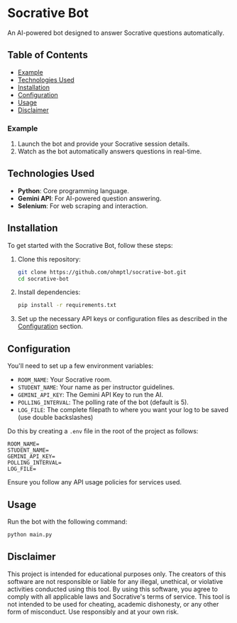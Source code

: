 # Socrative Bot

An AI-powered bot designed to answer Socrative questions automatically.

## Table of Contents

- [Example](#example)
- [Technologies Used](#technologies-used)
- [Installation](#installation)
- [Configuration](#configuration)
- [Usage](#usage)
- [Disclaimer](#disclaimer)

### Example

1. Launch the bot and provide your Socrative session details.
2. Watch as the bot automatically answers questions in real-time.

## Technologies Used

- **Python**: Core programming language.
- **Gemini API**: For AI-powered question answering.
- **Selenium**: For web scraping and interaction.

## Installation

To get started with the Socrative Bot, follow these steps:

1. Clone this repository:
   ```bash
   git clone https://github.com/ohmptl/socrative-bot.git
   cd socrative-bot
   ```

2. Install dependencies:
   ```bash
   pip install -r requirements.txt
   ```

3. Set up the necessary API keys or configuration files as described in the [Configuration](#configuration) section.

## Configuration

You'll need to set up a few environment variables:

* `ROOM_NAME`: Your Socrative room.
* `STUDENT_NAME`: Your name as per instructor guidelines.
* `GEMINI_API_KEY`: The Gemini API Key to run the AI.
* `POLLING_INTERVAL`: The polling rate of the bot (default is 5).
* `LOG_FILE`: The complete filepath to where you want your log to be saved (use double backslashes)

Do this by creating a `.env` file in the root of the project as follows:

```env
ROOM_NAME=
STUDENT_NAME=
GEMINI_API_KEY=
POLLING_INTERVAL=
LOG_FILE=
```

Ensure you follow any API usage policies for services used.

## Usage

Run the bot with the following command:

```bash
python main.py
```

## Disclaimer

This project is intended for educational purposes only. 
The creators of this software are not responsible or liable for any illegal, unethical, or violative activities conducted using this tool. 
By using this software, you agree to comply with all applicable laws and Socrative's terms of service. 
This tool is not intended to be used for cheating, academic dishonesty, or any other form of misconduct. 
Use responsibly and at your own risk.
